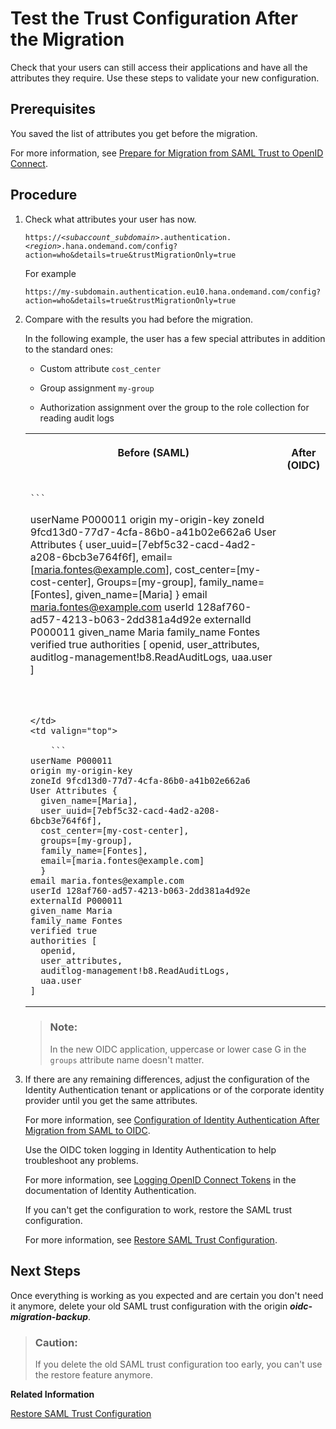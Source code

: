 <!-- loioedc7c42084d64861beeeba9c30a7525d -->

# Test the Trust Configuration After the Migration

Check that your users can still access their applications and have all the attributes they require. Use these steps to validate your new configuration.



<a name="loioedc7c42084d64861beeeba9c30a7525d__prereq_ujt_dhn_hxb"/>

## Prerequisites

You saved the list of attributes you get before the migration.

For more information, see [Prepare for Migration from SAML Trust to OpenID Connect](prepare-for-migration-from-saml-trust-to-openid-connect-269f60d.md).



<a name="loioedc7c42084d64861beeeba9c30a7525d__steps_qdc_fhn_hxb"/>

## Procedure

1.  Check what attributes your user has now.

    <code>https://<i class="varname">&lt;subaccount_subdomain&gt;</i>.authentication.<i class="varname">&lt;region&gt;</i>.hana.ondemand.com/config?action=who&amp;details=true&amp;trustMigrationOnly=true</code>

    For example

    `https://my-subdomain.authentication.eu10.hana.ondemand.com/config?action=who&details=true&trustMigrationOnly=true`

2.  Compare with the results you had before the migration.

    In the following example, the user has a few special attributes in addition to the standard ones:

    -   Custom attribute `cost_center`

    -   Group assignment `my-group`

    -   Authorization assignment over the group to the role collection for reading audit logs



    <table>
    <tr>
    <th valign="top">

    Before \(SAML\)


    
    </th>
    <th valign="top">

    After \(OIDC\)


    
    </th>
    </tr>
    <tr>
    <td valign="top">
    
        ```
    userName P000011
    origin my-origin-key
    zoneId 9fcd13d0-77d7-4cfa-86b0-a41b02e662a6
    User Attributes {
      user_uuid=[7ebf5c32-cacd-4ad2-a208-6bcb3e764f6f], 
      email=[maria.fontes@example.com], 
      cost_center=[my-cost-center], 
      Groups=[my-group],
      family_name=[Fontes], 
      given_name=[Maria]
      }
    email maria.fontes@example.com
    userId 128af760-ad57-4213-b063-2dd381a4d92e
    externalId P000011
    given_name Maria
    family_name Fontes
    verified true 
    authorities [
      openid, 
      user_attributes, 
      auditlog-management!b8.ReadAuditLogs, 
      uaa.user
    ]
    ```


    
    </td>
    <td valign="top">
    
        ```
    userName P000011
    origin my-origin-key
    zoneId 9fcd13d0-77d7-4cfa-86b0-a41b02e662a6
    User Attributes {
      given_name=[Maria], 
      user_uuid=[7ebf5c32-cacd-4ad2-a208-6bcb3e764f6f], 
      cost_center=[my-cost-center], 
      groups=[my-group], 
      family_name=[Fontes], 
      email=[maria.fontes@example.com]
      }
    email maria.fontes@example.com
    userId 128af760-ad57-4213-b063-2dd381a4d92e
    externalId P000011
    given_name Maria
    family_name Fontes
    verified true
    authorities [
      openid, 
      user_attributes, 
      auditlog-management!b8.ReadAuditLogs, 
      uaa.user
    ]
    ```


    
    </td>
    </tr>
    </table>
    
    > ### Note:  
    > In the new OIDC application, uppercase or lower case G in the `groups` attribute name doesn't matter.

3.  If there are any remaining differences, adjust the configuration of the Identity Authentication tenant or applications or of the corporate identity provider until you get the same attributes.

    For more information, see [Configuration of Identity Authentication After Migration from SAML to OIDC](configuration-of-identity-authentication-after-migration-from-saml-to-oidc-1fa7273.md).

    Use the OIDC token logging in Identity Authentication to help troubleshoot any problems.

    For more information, see [Logging OpenID Connect Tokens](https://help.sap.com/docs/IDENTITY_AUTHENTICATION/6d6d63354d1242d185ab4830fc04feb1/b6c42b53518b46de8b4dffd8c4c52ed7.html) in the documentation of Identity Authentication.

    If you can't get the configuration to work, restore the SAML trust configuration.

    For more information, see [Restore SAML Trust Configuration](restore-saml-trust-configuration-21d86cf.md).




<a name="loioedc7c42084d64861beeeba9c30a7525d__postreq_dqr_5zj_3xb"/>

## Next Steps

Once everything is working as you expected and are certain you don't need it anymore, delete your old SAML trust configuration with the origin ***oidc-migration-backup***.

> ### Caution:  
> If you delete the old SAML trust configuration too early, you can't use the restore feature anymore.

**Related Information**  


[Restore SAML Trust Configuration](restore-saml-trust-configuration-21d86cf.md "You replaced a SAML trust configuration to your custom identity provider with an OpenID Connect (OIDC) trust configuration to Identity Authentication, and the authentication of application users in the subaccount isn't working as you expected. Restore your SAML configuration to get your applications working again.")

